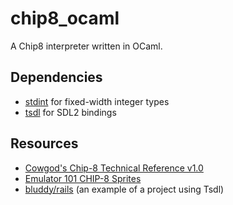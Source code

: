 # chip8_ocaml

A Chip8 interpreter written in OCaml.

## Dependencies

- [stdint](https://ocaml.org/p/stdint/latest) for fixed-width integer types
- [tsdl](https://ocaml.org/p/tsdl/latest) for SDL2 bindings

## Resources

- [Cowgod's Chip-8 Technical Reference v1.0](http://devernay.free.fr/hacks/chip8/C8TECH10.HTM)
- [Emulator 101 CHIP-8 Sprites](http://www.emulator101.com/chip-8-sprites.html)
- [bluddy/rails](https://github.com/bluddy/rails) (an example of a project using Tsdl)
